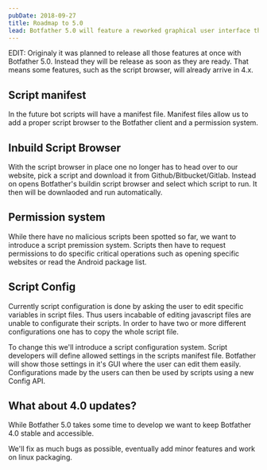 ```yaml
---
pubDate: 2018-09-27
title: Roadmap to 5.0
lead: Botfather 5.0 will feature a reworked graphical user interface that allows the execution of multiple bots, bot specific script settings and script permissions.
---
```


EDIT: Originaly it was planned to release all those features at once with Botfather 5.0. Instead they will be release as soon as they are ready. That means some features, such as the script browser, will already arrive in 4.x.

## Script manifest

In the future bot scripts will have a manifest file. Manifest files allow us to add a proper script browser to the Botfather client and a permission system.

## Inbuild Script Browser

With the script browser in place one no longer has to head over to our website, pick a script and download it from Github/Bitbucket/Gitlab. Instead on opens Botfather's buildin script browser and select which script to run. It then will be downlaoded and run automatically.

## Permission system

While there have no malicious scripts been spotted so far, we want to introduce a script premission system. Scripts then have to request permissions to do specific critical operations such as opening specific websites or read the Android package list.

## Script Config

Currently script configuration is done by asking the user to edit specific variables in script files. Thus users incabable of editing javascript files are unable to configurate their scripts. In order to have two or more different configurations one has to copy the whole script file.

To change this we'll introduce a script configuration system. Script developers will define allowed settings in the scripts manifest file. Botfather will show those settings in it's GUI where the user can edit them easily. Configurations made by the users can then be used by scripts using a new Config API.

## What about 4.0 updates?

While Botfather 5.0 takes some time to develop we want to keep Botfather 4.0 stable and accessible.

We'll fix as much bugs as possible, eventually add minor features and work on linux packaging.

